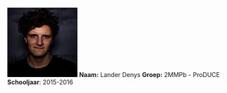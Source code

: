 <img src="docs/images/avatar.jpg"></img>
**Naam:** Lander Denys
**Groep:** 2MMPb - ProDUCE
**Schooljaar**: 2015-2016
